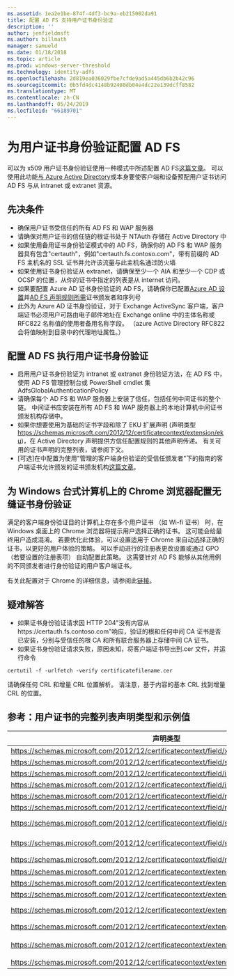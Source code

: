 ```yaml
---
ms.assetid: 1ea2e1be-874f-4df3-bc9a-eb215002da91
title: 配置 AD FS 支持用户证书身份验证
description: ''
author: jenfieldmsft
ms.author: billmath
manager: samueld
ms.date: 01/18/2018
ms.topic: article
ms.prod: windows-server-threshold
ms.technology: identity-adfs
ms.openlocfilehash: 2d819ea036029fbe7cfde9ad5a445db6b2b42c96
ms.sourcegitcommit: 0b5fd4dc4148b92480db04e4dc22e139dcff8582
ms.translationtype: MT
ms.contentlocale: zh-CN
ms.lasthandoff: 05/24/2019
ms.locfileid: "66189701"
---
```

# <a name="configuring-ad-fs-for-user-certificate-authentication"></a>为用户证书身份验证配置 AD FS


可以为 x509 用户证书身份验证使用一种模式中所述配置 AD FS[这篇文章](ad-fs-support-for-alternate-hostname-binding-for-certificate-authentication.md)。 可以使用此功能[与 Azure Active Directory](https://blogs.msdn.microsoft.com/samueld/2016/07/19/adfs-certauth-aad-o365/)或本身要使客户端和设备预配用户证书访问 AD FS 与从 intranet 或 extranet 资源。

## <a name="prerequisites"></a>先决条件
- 确保用户证书受信任的所有 AD FS 和 WAP 服务器
- 请确保对用户证书的信任链的根证书处于 NTAuth 存储在 Active Directory 中
- 如果使用备用证书身份验证模式中的 AD FS，确保你的 AD FS 和 WAP 服务器具有包含"certauth"，例如"certauth.fs.contoso.com"，带有前缀的 AD FS 主机名的 SSL 证书并允许该流量与此主机名通过防火墙
- 如果使用证书身份验证从 extranet，请确保至少一个 AIA 和至少一个 CDP 或 OCSP 的位置，从你的证书中指定的列表是从 internet 访问。
- 如果要配置 Azure AD 证书身份验证的 AD FS，请确保你已配置[Azure AD 设置](https://docs.microsoft.com/azure/active-directory/active-directory-certificate-based-authentication-get-started#step-2-configure-the-certificate-authorities)并[AD FS 声明规则所需](https://docs.microsoft.com/azure/active-directory/active-directory-certificate-based-authentication-ios#requirements)证书颁发者和序列号
- 此外为 Azure AD 证书身份验证，对于 Exchange ActiveSync 客户端，客户端证书必须用户可路由电子邮件地址在 Exchange online 中的主体名称或 RFC822 名称值的使用者备用名称字段。 （azure Active Directory RFC822 会将值映射到目录中的代理地址属性。）

## <a name="configure-ad-fs-for-user-certificate-authentication"></a>配置 AD FS 执行用户证书身份验证  
- 启用用户证书身份验证为 intranet 或 extranet 身份验证方法，在 AD FS 中，使用 AD FS 管理控制台或 PowerShell cmdlet 集 AdfsGlobalAuthenticationPolicy
- 请确保每个 AD FS 和 WAP 服务器上安装了信任，包括任何中间证书的整个链。 中间证书应安装在所有 AD FS 和 WAP 服务器上的本地计算机中间证书颁发机构存储中。
- 如果你想要使用为基础的证书字段和除了 EKU 扩展声明 (声明类型 https://schemas.microsoft.com/2012/12/certificatecontext/extension/eku)，在 Active Directory 声明提供方信任配置规则的其他声明传递。  有关可用的证书声明的完整列表，请参阅下文。  
- [可选]在中配置为使用"管理的客户端身份验证的受信任颁发者"下的指南的客户端证书允许颁发的证书颁发机构[这篇文章](https://technet.microsoft.com/library/dn786429(v=ws.11).aspx)。

## <a name="configure-seamless-certificate-authentication-for-chrome-browser-on-windows-desktops"></a>为 Windows 台式计算机上的 Chrome 浏览器配置无缝证书身份验证
满足的客户端身份验证目的计算机上存在多个用户证书 （如 Wi-fi 证书） 时，在 Windows 桌面上的 Chrome 浏览器将提示用户选择正确的证书。 这可能会给最终用户造成混淆。 若要优化此体验，可以设置适用于 Chrome 来自动选择正确的证书，以更好的用户体验的策略。 可以手动进行的注册表更改设置或通过 GPO （若要设置的注册表项） 自动配置此策略。 这需要针对 AD FS 能够从其他用例的不同颁发者进行身份验证的用户客户端证书。 

有关此配置对于 Chrome 的详细信息，请参阅此[链接](http://www.chromium.org/administrators/policy-list-3#AutoSelectCertificateForUrls)。  


## <a name="troubleshooting"></a>疑难解答
- 如果证书身份验证请求因 HTTP 204"没有内容从 https:\//certauth.fs.contoso.com"响应，验证的根和任何中间 CA 证书是否已安装，分别与受信任的根 CA 和所有联合服务器上存储中间 CA 证书。
- 如果证书身份验证请求失败，原因未知，将客户端证书导出到.cer 文件，并运行命令 

`certutil -f -urlfetch -verify certificatefilename.cer`

请确保任何 CRL 和增量 CRL 位置解析。  请注意，基于内容的基本 CRL 找到增量 CRL 的位置。

## <a name="reference-complete-list-of-user-certificate-claim-types-and-example-values"></a>参考：用户证书的完整列表声明类型和示例值

|声明类型|示例值
|-----|-----
|https://schemas.microsoft.com/2012/12/certificatecontext/field/x509version | 3
|https://schemas.microsoft.com/2012/12/certificatecontext/field/signaturealgorithm | sha256RSA
|https://schemas.microsoft.com/2012/12/certificatecontext/field/issuer | CN=entca, DC=domain, DC=contoso, DC=com
|https://schemas.microsoft.com/2012/12/certificatecontext/field/issuername | CN=entca, DC=domain, DC=contoso, DC=com
|https://schemas.microsoft.com/2012/12/certificatecontext/field/notbefore | 12/05/2016 20:50:18
|https://schemas.microsoft.com/2012/12/certificatecontext/field/notafter | 12/05/2017 20:50:18
|https://schemas.microsoft.com/2012/12/certificatecontext/field/subject | E=user@contoso.com, CN=user, CN=Users, DC=domain, DC=contoso, DC=com
|https://schemas.microsoft.com/2012/12/certificatecontext/field/subjectname | E=user@contoso.com, CN=user, CN=Users, DC=domain, DC=contoso, DC=com
|https://schemas.microsoft.com/2012/12/certificatecontext/field/rawdata | {Base64 编码的数字证书数据}
|https://schemas.microsoft.com/2012/12/certificatecontext/extension/keyusage | DigitalSignature
|https://schemas.microsoft.com/2012/12/certificatecontext/extension/keyusage | KeyEncipherment
|https://schemas.microsoft.com/2012/12/certificatecontext/extension/subjectkeyidentifier | 9D11941EC06FACCCCB1B116B56AA97F3987D620A
|https://schemas.microsoft.com/2012/12/certificatecontext/extension/authoritykeyidentifier | KeyID = d6 13 e3 6b bc e5 d8 15 52 0a fd 36 6a d5 0b 51 f3 0b 25 7f
|https://schemas.microsoft.com/2012/12/certificatecontext/extension/certificatetemplatename | “用户”
|https://schemas.microsoft.com/2012/12/certificatecontext/extension/san | 其他主体名称： 名称 =user@contoso.com，RFC822 名称 =user@contoso.com
|https://schemas.microsoft.com/2012/12/certificatecontext/extension/eku | 1.3.6.1.4.1.311.10.3.4


